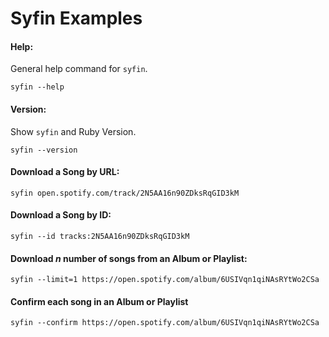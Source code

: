 # Syfin Examples

#### Help:

General help command for `syfin`.

```shell
syfin --help
```

#### Version:

Show `syfin` and Ruby Version.

```shell
syfin --version
```

#### Download a Song by URL:

```shell
syfin open.spotify.com/track/2N5AA16n90ZDksRqGID3kM
```

#### Download a Song by ID:

```shell
syfin --id tracks:2N5AA16n90ZDksRqGID3kM
```

#### Download *n* number of songs from an Album or Playlist:

```shell
syfin --limit=1 https://open.spotify.com/album/6USIVqn1qiNAsRYtWo2CSa
```

#### Confirm each song in an Album or Playlist

```shell
syfin --confirm https://open.spotify.com/album/6USIVqn1qiNAsRYtWo2CSa
```

